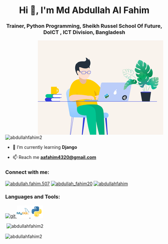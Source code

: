 <h1 align="center">Hi 👋, I'm Md Abdullah Al Fahim</h1>
<h3 align="center">Trainer, Python Programming, Sheikh Russel School Of Future, DoICT , ICT Division, Bangladesh</h3>

<img align="right" alt="coding" width="400" src="https://github.com/abdullahfahim2/abdullahfahim2/blob/main/python-2.gif?raw=true">

<p align="left"> <img src="https://komarev.com/ghpvc/?username=abdullahfahim2&label=Profile%20views&color=0e75b6&style=flat" alt="abdullahfahim2" /> </p>

- 🌱 I’m currently learning **Django**

- 📫 Reach me **aafahim4320@gmail.com**

<h3 align="left">Connect with me:</h3>
<p align="left">
<a href="https://fb.com/abdullah.fahim.507" target="blank"><img align="center" src="https://raw.githubusercontent.com/rahuldkjain/github-profile-readme-generator/master/src/images/icons/Social/facebook.svg" alt="abdullah.fahim.507" height="30" width="40" /></a>
<a href="https://instagram.com/abdullah_fahim20" target="blank"><img align="center" src="https://raw.githubusercontent.com/rahuldkjain/github-profile-readme-generator/master/src/images/icons/Social/instagram.svg" alt="abdullah_fahim20" height="30" width="40" /></a>
<a href="https://www.leetcode.com/abdullahfahim" target="blank"><img align="center" src="https://raw.githubusercontent.com/rahuldkjain/github-profile-readme-generator/master/src/images/icons/Social/leet-code.svg" alt="abdullahfahim" height="30" width="40" /></a>
</p>

<h3 align="left">Languages and Tools:</h3>
<p align="left"><a href="https://git-scm.com/" target="_blank" rel="noreferrer"> <img src="https://www.vectorlogo.zone/logos/git-scm/git-scm-icon.svg" alt="git" width="40" height="40"/> </a>  <a href="https://www.mysql.com/" target="_blank" rel="noreferrer"> <img src="https://raw.githubusercontent.com/devicons/devicon/master/icons/mysql/mysql-original-wordmark.svg" alt="mysql" width="40" height="40"/> </a> <a href="https://www.python.org" target="_blank" rel="noreferrer"> <img src="https://raw.githubusercontent.com/devicons/devicon/master/icons/python/python-original.svg" alt="python" width="40" height="40"/> </a> </p>

<p>&nbsp;<img align="center" src="https://github-readme-stats.vercel.app/api?username=abdullahfahim2&show_icons=true&locale=en" alt="abdullahfahim2" /></p>

<p><img align="center" src="https://github-readme-streak-stats.herokuapp.com/?user=abdullahfahim2&" alt="abdullahfahim2" /></p>
